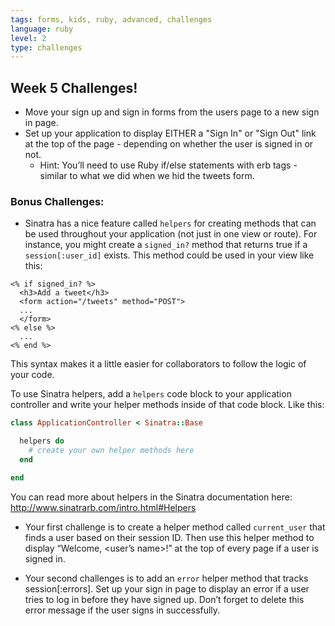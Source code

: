 ```yaml
---
tags: forms, kids, ruby, advanced, challenges
language: ruby
level: 2
type: challenges
---
```


## Week 5 Challenges!

+ Move your sign up and sign in forms from the users page to a new sign in page.
+ Set up your application to display EITHER a "Sign In" or "Sign Out" link at the top of the page - depending on whether the user is signed in or not. 
  * Hint: You’ll need to use Ruby if/else statements with erb tags - similar to what we did when we hid the tweets form.

### Bonus Challenges: 
+ Sinatra has a nice feature called `helpers` for creating methods that can be used throughout your application (not just in one view or route). For instance, you might create a `signed_in?` method that returns true if a `session[:user_id]` exists. This method could be used in your view like this:

```erb
<% if signed_in? %>
  <h3>Add a tweet</h3>
  <form action="/tweets" method="POST">
  ...
  </form>
<% else %>
  ...
<% end %>
```

This syntax makes it a little easier for collaborators to follow the logic of your code. 

To use Sinatra helpers, add a `helpers` code block to your application controller and write your helper methods inside of that code block. Like this:

```ruby
class ApplicationController < Sinatra::Base

  helpers do
    # create your own helper methods here 
  end

end
```

You can read more about helpers in the Sinatra documentation here: http://www.sinatrarb.com/intro.html#Helpers 

  * Your first challenge is to create a helper method called `current_user` that finds a user based on their session ID. Then use this helper method to display “Welcome, <user’s name>!” at the top of every page if a user is signed in.

  * Your second challenges is to add an `error` helper method that tracks session[:errors]. Set up your sign in page to display an error if a user tries to log in before they have signed up. Don’t forget to delete this error message if the user signs in successfully.
